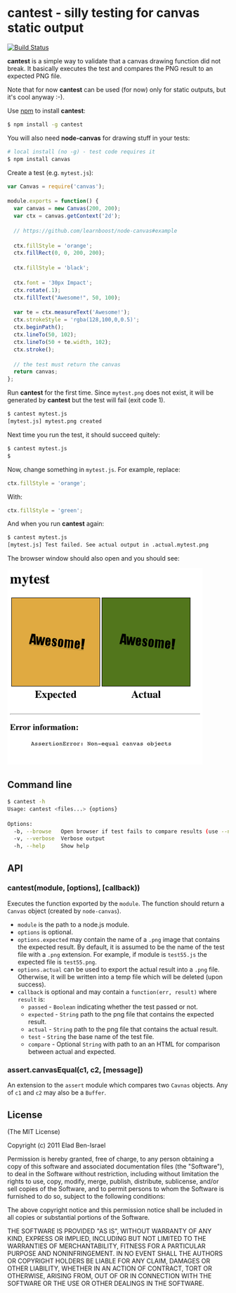 # cantest - silly testing for canvas static output

[![Build Status](https://secure.travis-ci.org/eladb/node-cantest.png)](http://travis-ci.org/eladb/node-cantest)

__cantest__ is a simple way to validate that a canvas drawing function did not break.
It basically executes the test and compares the PNG result to an expected PNG file.

Note that for now __cantest__ can be used (for now) only for static outputs, but it's cool anyway :-).

Use [npm](npmjs.org) to install __cantest__:

```bash
$ npm install -g cantest
```

You will also need __node-canvas__ for drawing stuff in your tests:

```bash
# local install (no -g) - test code requires it
$ npm install canvas
```

Create a test (e.g. `mytest.js`):

```js
var Canvas = require('canvas'); 

module.exports = function() {
  var canvas = new Canvas(200, 200);
  var ctx = canvas.getContext('2d');

  // https://github.com/learnboost/node-canvas#example

  ctx.fillStyle = 'orange';
  ctx.fillRect(0, 0, 200, 200);

  ctx.fillStyle = 'black';

  ctx.font = '30px Impact';
  ctx.rotate(.1);
  ctx.fillText("Awesome!", 50, 100);

  var te = ctx.measureText('Awesome!');
  ctx.strokeStyle = 'rgba(128,100,0,0.5)';
  ctx.beginPath();
  ctx.lineTo(50, 102);
  ctx.lineTo(50 + te.width, 102);
  ctx.stroke();

  // the test must return the canvas
  return canvas;
};
```

Run __cantest__ for the first time. Since `mytest.png` does not exist, it will be generated
by __cantest__ but the test will fail (exit code 1).

```bash
$ cantest mytest.js
[mytest.js] mytest.png created
```

Next time you run the test, it should succeed quitely:

```bash
$ cantest mytest.js
$ 
```

Now, change something in `mytest.js`. For example, replace:

```js
ctx.fillStyle = 'orange';
```

With:

```js
ctx.fillStyle = 'green';
```

And when you run __cantest__ again:

```bash
$ cantest mytest.js
[mytest.js] Test failed. See actual output in .actual.mytest.png
```

The browser window should also open and you should see:

![failure](https://github.com/eladb/node-cantest/raw/master/doc/failure.png)


## Command line

```bash
$ cantest -h
Usage: cantest <files...> {options}

Options:
  -b, --browse   Open browser if test fails to compare results (use --no-browse to negate)  [default: true]
  -v, --verbose  Verbose output                                                             [default: false]
  -h, --help     Show help                                                                
```

## API

### cantest(module, [options], [callback))

Executes the function exported by the `module`. The function should return a `Canvas` object (created by `node-canvas`).

 * `module` is the path to a node.js module.
 * `options` is optional.
 * `options.expected` may contain the name of a `.png` image that contains the expected result. By default, it is assumed to be the 
   name of the test file with a `.png` extension. For example, if module is `test55.js` the expected file is `test55.png`.
 * `options.actual` can be used to export the actual result into a `.png` file. Otherwise, it will be written into a temp file which
   will be deleted (upon success).
 * `callback` is optional and may contain a `function(err, result)` where `result` is:
   * `passed` - `Boolean` indicating whether the test passed or not.
   * `expected` - `String` path to the png file that contains the expected result.
   * `actual` - `String` path to the png file that contains the actual result.
   * `test` - `String` the base name of the test file.
   * `compare` - Optional `String` with path to an an HTML for comparison between actual and expected.

### assert.canvasEqual(c1, c2, [message])

An extension to the `assert` module which compares two `Cavnas` objects. Any of `c1` and `c2` may also be a `Buffer`.

## License

(The MIT License)

Copyright (c) 2011 Elad Ben-Israel

Permission is hereby granted, free of charge, to any person obtaining a copy of this software and associated documentation files (the "Software"), to deal in the Software without restriction, including without limitation the rights to use, copy, modify, merge, publish, distribute, sublicense, and/or sell copies of the Software, and to permit persons to whom the Software is furnished to do so, subject to the following conditions:

The above copyright notice and this permission notice shall be included in all copies or substantial portions of the Software.

THE SOFTWARE IS PROVIDED "AS IS", WITHOUT WARRANTY OF ANY KIND, EXPRESS OR IMPLIED, INCLUDING BUT NOT LIMITED TO THE WARRANTIES OF MERCHANTABILITY, FITNESS FOR A PARTICULAR PURPOSE AND NONINFRINGEMENT. IN NO EVENT SHALL THE AUTHORS OR COPYRIGHT HOLDERS BE LIABLE FOR ANY CLAIM, DAMAGES OR OTHER LIABILITY, WHETHER IN AN ACTION OF CONTRACT, TORT OR OTHERWISE, ARISING FROM, OUT OF OR IN CONNECTION WITH THE SOFTWARE OR THE USE OR OTHER DEALINGS IN THE SOFTWARE.